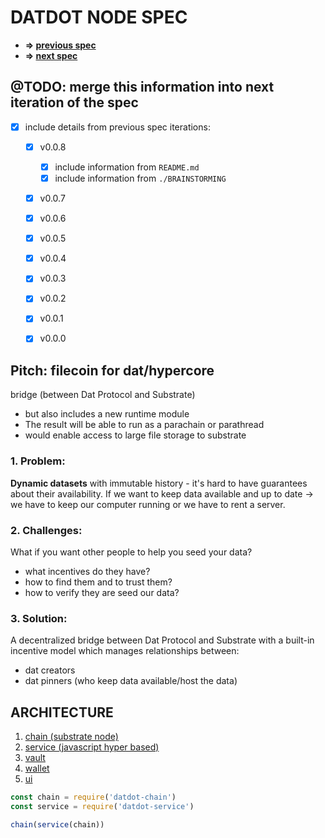 # DATDOT NODE SPEC

* **=> [previous spec](../v0.0.8-datdotArchitecture~2021.09.20/)**
* **=> [next spec](../v0.1.0-datdot_architecture~2021.12.02_2021.12.31/)**


## @TODO: merge this information into next iteration of the spec
* [x] include details from previous spec iterations:
  * [x] v0.0.8
    * [x] include information from `README.md`
    * [x] include information from `./BRAINSTORMING`
  * [x] v0.0.7
  * [x] v0.0.6
  * [x] v0.0.5
  * [x] v0.0.4
  * [x] v0.0.3
  * [x] v0.0.2
  * [x] v0.0.1
  * [x] v0.0.0


## Pitch: filecoin for dat/hypercore
bridge (between Dat Protocol and Substrate)
* but also includes a new runtime module
* The result will be able to run as a parachain or parathread
* would enable access to large file storage to substrate

### 1. Problem:
**Dynamic datasets** with immutable history - it's hard to have guarantees about their availability.
If we want to keep data available and up to date -> we have to keep our computer running or we have to rent a server.

### 2. Challenges:
What if you want other people to help you seed your data?
- what incentives do they have?
- how to find them and to trust them?
- how to verify they are seed our data?

### 3. Solution:
A decentralized bridge between Dat Protocol and Substrate with a built-in incentive model which manages relationships between:
- dat creators
- dat pinners (who keep data available/host the data)


## ARCHITECTURE
1. [chain (substrate node)](./ARCHITECTURE/chain/README.md)
2. [service (javascript hyper based)](./ARCHITECTURE/service/README.md)
3. [vault](./ARCHITECTURE/vault/README.md)
4. [wallet](./ARCHITECTURE/wallet/README.md)
5. [ui](./ARCHITECTURE/ui/README.md)

```js
const chain = require('datdot-chain')
const service = require('datdot-service')

chain(service(chain))
```